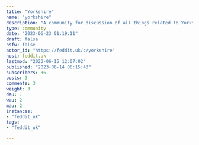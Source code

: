 ```yaml
---
title: "Yorkshire" 
name: "yorkshire"
description: "A community for discussion of all things related to Yorkshire or places in Yorkshire.Rules:- No racism, xenophobia, homophobia, transphobia, etc.- No spam (a bit of promoting is OK if it's related to Yorkshire, but don't take the piss).  - Posts must be relevant to Yorkshire in some way.- No harassment or abuse.- Don't be a dick. "
type: community
date: "2023-06-23 01:19:11"
draft: false
nsfw: false
actor_id: "https://feddit.uk/c/yorkshire"
host: feddit.uk
lastmod: "2023-06-15 12:07:02"
published: "2023-06-14 06:15:43"
subscribers: 36
posts: 3
comments: 3
weight: 3
dau: 1
wau: 2
mau: 2
instances:
- "feddit_uk"
tags: 
- "feddit_uk"

---
```

